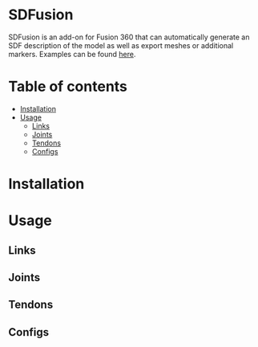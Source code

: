 # SDFusion
SDFusion is an add-on for Fusion 360 that can automatically generate an SDF description of the model as well as export meshes or additional markers. Examples can be found [here](https://github.com/CARDSflow/robots/tree/master).

Table of contents
=================

<!--ts-->
   * [Installation](#installation)
   * [Usage](#usage)
      * [Links](#links)
      * [Joints](#joints)
      * [Tendons](#tendons)
      * [Configs](#configs)
<!--te-->


Installation
============

Usage
=====

Links
-----

Joints
------

Tendons
-------

Configs
-------

